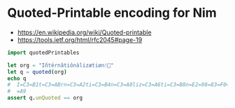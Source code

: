 # Quoted-Printable encoding for Nim


- https://en.wikipedia.org/wiki/Quoted-printable
- https://tools.ietf.org/html/rfc2045#page-19

```nim
import quotedPrintables

let org = "Iñtërnâtiônàlizætiøn☃💩"
let q = quoted(org)
echo q
#  I=C3=B1t=C3=ABrn=C3=A2ti=C3=B4n=C3=A0liz=C3=A6ti=C3=B8n=E2=98=83=F0=9F=92=
#  =A9
assert q.unQuoted == org
```